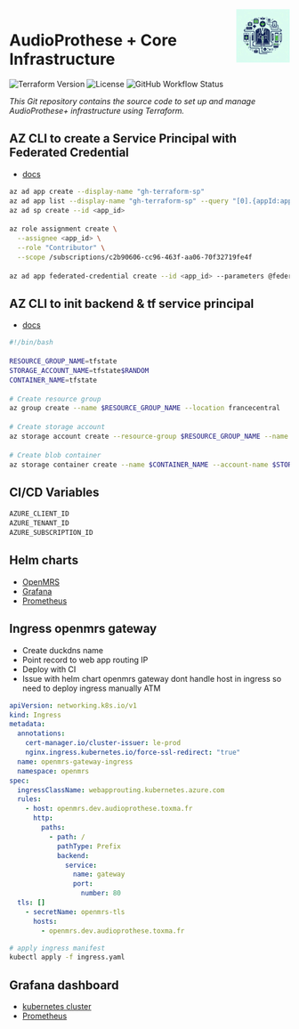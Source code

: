 <img src="https://raw.githubusercontent.com/AudioProthese/.github/refs/heads/main/profile/icon.jpeg" align="right" height="96"/>

# AudioProthese + Core Infrastructure

![Terraform Version](https://img.shields.io/badge/terraform-v1.11.3-purple?logo=terraform)
![License](https://img.shields.io/badge/license-GPLv3-blue)
![GitHub Workflow Status](https://github.com/AudioProthese/openrms-core-infrastructure/actions/workflows/terraform-apply-dev.yml/badge.svg)

*This Git repository contains the source code to set up and manage AudioProthese+ infrastructure using Terraform.*

## AZ CLI to create a Service Principal with Federated Credential

- [docs](https://docs.github.com/en/actions/security-for-github-actions/security-hardening-your-deployments/configuring-openid-connect-in-azure)

```bash
az ad app create --display-name "gh-terraform-sp"
az ad app list --display-name "gh-terraform-sp" --query "[0].{appId:appId, objectId:id}" -o json
az ad sp create --id <app_id>

az role assignment create \
  --assignee <app_id> \
  --role "Contributor" \
  --scope /subscriptions/c2b90606-cc96-463f-aa06-70f32719fe4f

az ad app federated-credential create --id <app_id> --parameters @federated-credential.json
```


## AZ CLI to init backend & tf service principal

- [docs](https://learn.microsoft.com/fr-fr/azure/developer/terraform/store-state-in-azure-storage?tabs=azure-cli)

```bash
#!/bin/bash

RESOURCE_GROUP_NAME=tfstate
STORAGE_ACCOUNT_NAME=tfstate$RANDOM
CONTAINER_NAME=tfstate

# Create resource group
az group create --name $RESOURCE_GROUP_NAME --location francecentral

# Create storage account
az storage account create --resource-group $RESOURCE_GROUP_NAME --name $STORAGE_ACCOUNT_NAME --sku Standard_LRS --encryption-services blob

# Create blob container
az storage container create --name $CONTAINER_NAME --account-name $STORAGE_ACCOUNT_NAME
```

## CI/CD Variables

```bash
AZURE_CLIENT_ID
AZURE_TENANT_ID
AZURE_SUBSCRIPTION_ID
```

## Helm charts

- [OpenMRS](https://github.com/openmrs/openmrs-contrib-cluster)
- [Grafana](https://artifacthub.io/packages/helm/grafana/grafana)
- [Prometheus](https://artifacthub.io/packages/helm/prometheus-community/prometheus)

## Ingress openmrs gateway 

- Create duckdns name
- Point record to web app routing IP
- Deploy with CI
- Issue with helm chart openmrs gateway dont handle host in ingress so need to deploy ingress manually ATM

```yaml
apiVersion: networking.k8s.io/v1
kind: Ingress
metadata:
  annotations:
    cert-manager.io/cluster-issuer: le-prod
    nginx.ingress.kubernetes.io/force-ssl-redirect: "true"
  name: openmrs-gateway-ingress
  namespace: openmrs
spec:
  ingressClassName: webapprouting.kubernetes.azure.com
  rules:
    - host: openmrs.dev.audioprothese.toxma.fr
      http:
        paths:
          - path: /
            pathType: Prefix
            backend:
              service:
                name: gateway
                port:
                  number: 80
  tls: []
    - secretName: openmrs-tls
      hosts:
        - openmrs.dev.audioprothese.toxma.fr
```

```bash
# apply ingress manifest
kubectl apply -f ingress.yaml
```

## Grafana dashboard

- [kubernetes cluster](https://grafana.com/grafana/dashboards/12202-kubernetes-cluster-overview/)
- [Prometheus](https://grafana.com/grafana/dashboards/3662-prometheus-2-0-overview/)